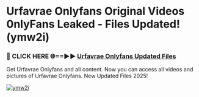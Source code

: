 # Urfavrae Onlyfans Original Videos 0nlyFans Leaked - Files Updated! (ymw2i)

<h3>🔴 CLICK HERE 🌐==►► <a href="https://tinyurl.com/2m67pmp6" rel="nofollow">Urfavrae Onlyfans Updated Files</a></h3>

Get Urfavrae Onlyfans and all content. Now you can access all videos and pictures of Urfavrae Onlyfans. New Updated Files 2025!

[![ymw2i](https://i.imgur.com/H4QAA4z.gif)](https://tinyurl.com/2m67pmp6)